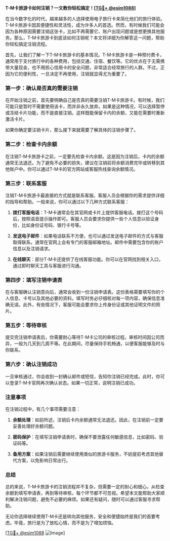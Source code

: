 **T-M卡旅游卡如何注销？一文教你轻松搞定！[[TG💪+ @esim1088](https://t.me/s/esim1088)]**

在当今数字化的时代，越来越多的人选择使用电子旅行卡来简化他们的旅行体验。T-M卡旅游卡因其便捷性和灵活性，成为许多人的首选。然而，有时候我们可能会因为各种原因需要注销这张卡，比如不再需要它、账户出现问题或是想更换其他服务。那么，T-M卡旅游卡到底该如何注销呢？本文将详细为你解答这一问题，帮助你轻松搞定注销流程。

首先，让我们了解一下T-M卡旅游卡的基本情况。T-M卡旅游卡是一种预付费卡，通常用于支付旅行中的各种费用，包括交通、住宿、餐饮等。它的优点在于无需携带大量现金，也不用担心信用卡的安全问题，非常适合经常旅行的人群。不过，正因为它的便利性，一旦决定不再使用，注销就显得尤为重要了。

### **第一步：确认是否真的需要注销**
在开始注销之前，首先要明确自己是否真的需要注销T-M卡旅游卡。有时候，我们可能只是暂时不需要使用该卡，而并非永久放弃。如果是这种情况，可以选择暂停或冻结卡片功能，而不是直接注销。这样既能保留卡内的余额，又能在需要时重新激活卡片。

如果你确定要注销卡片，那么接下来就需要了解具体的注销步骤了。

### **第二步：检查卡内余额**
在注销T-M卡旅游卡之前，一定要先检查卡内余额。这是因为注销后，卡内的余额通常无法退还。为了避免不必要的损失，建议在注销前将余额消费完毕或转移到其他账户中。你可以通过T-M卡的官方网站或客服热线查询余额情况。

### **第三步：联系客服**
注销T-M卡旅游卡最直接的方式就是联系客服。客服人员会根据你的需求提供详细的指导和帮助。一般来说，你可以通过以下几种方式联系客服：

1. **拨打客服电话**：T-M卡通常会在其官网或卡片上提供客服电话。拨打这个号码后，按照语音提示操作即可。客服人员会要求你提供一些个人信息以验证身份，比如身份证号码、银行卡号等。
   
2. **发送电子邮件**：如果电话联系不方便，也可以通过发送电子邮件的方式与客服取得联系。通常在官网上会有专门的客服邮箱地址。邮件中需要包含你的账户信息以及注销请求。

3. **在线聊天**：部分T-M卡还提供了在线客服功能。你可以在官网找到相关入口，通过即时聊天工具与客服进行沟通。

### **第四步：填写注销申请表**
在与客服确认注销意向后，通常会收到一份注销申请表。这份表格需要填写你的个人信息、卡号以及其他必要的资料。填写时务必仔细核对每一项内容，确保信息准确无误。此外，有些情况下，客服可能会要求你上传身份证或其他证明文件的照片。

### **第五步：等待审核**
提交完注销申请表后，你需要耐心等待T-M卡公司的审核过程。审核时间因公司而异，一般为几天到几周不等。在此期间，尽量保持手机畅通，以便客服能够及时与你联系。

### **第六步：确认注销成功**
一旦审核通过，你会收到一封确认邮件或短信，告知你注销已经完成。此时，你可以登录T-M卡官网再次确认状态。如果一切正常，说明注销已成功。

### **注意事项**
在注销过程中，有几个事项需要注意：

1. **余额处理**：如前所述，注销后卡内余额通常无法退还。因此，在注销前一定要妥善处理好余额问题。

2. **密码保护**：在填写注销申请表时，确保不要泄露任何敏感信息，比如密码、验证码等。

3. **备用方案**：如果注销后需要继续使用类似的旅游卡服务，不妨提前考虑其他替代方案，以免影响日常出行。

### **总结**
总的来说，T-M卡旅游卡的注销流程并不复杂，但需要一定的耐心和细心。从检查余额到填写申请表，再到等待审核，每个环节都不可忽视。希望本文能帮助大家顺利解决注销问题，避免不必要的麻烦。如果还有疑问，随时可以通过客服寻求帮助。

无论你选择继续使用T-M卡还是转向其他服务，安全和便捷始终是我们的首要考虑。毕竟，旅行是为了放松心情，而不是为了增加烦恼。

[[TG💪+ @esim1088](https://t.me/s/esim1088) ![Image](https://i.postimg.cc/4NQfJmqS/Snipaste-2025-05-13-00-14-12.png)]